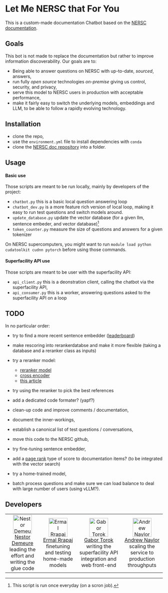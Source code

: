 # Let Me NERSC that For You

This is a custom-made documentation Chatbot based on the [NERSC documentation](https://docs.nersc.gov/).

## Goals

This bot is not made to replace the documentation but rather to improve information discoverability.
Our goals are to:

* Being able to answer questions on NERSC with up-to-date, *sourced*, answers,
* run fully *open source* technologies *on-premise* giving us control, security, and privacy,
* serve this model to NERSC users in production with acceptable performance,
* make it fairly easy to switch the underlying models, embeddings and LLM, to be able to follow a rapidly evolving technology.

## Installation

* clone the repo,
* use the `environment.yml` file to install dependencies with `conda`
* clone the [NERSC doc repository](https://gitlab.com/NERSC/nersc.gitlab.io/-/tree/main/docs) into a folder.

## Usage

#### Basic use

Those scripts are meant to be run locally, mainly by developers of the project:

* `chatbot.py` this is a basic local question answering loop
* `chatbot_dev.py` is a more feature rich version of local loop, making it easy to run test questions and switch models around.
* `update_database.py` update the vector database (for a given llm, sentence embeder, and vector database)[^when]
* `token_counter.py` measure the size of questions and answers for a given tokenizer

On NERSC supercomputers, you might want to run `module load python cudatoolkit cudnn pytorch` before using those commands.

[^when]: This script is run once everyday (on a scron job).

#### Superfacility API use

Those scripts are meant to be user with the superfacility API:

* `api_client.py` this is a deonstration client, calling the chatbot via the superfacility API,
* `api_consumer.py` this is a worker, answering questions asked to the superfacility API on a loop

## TODO

In no particular order:

* try to find a more recent sentence embedder ([leaderboard](https://huggingface.co/spaces/mteb/leaderboard))
* make rescoring into rerankerdatabse and make it more flexible (taking a database and a reranker class as inputs)
* try a reranker model:
   * [reranker model](https://github.com/FlagOpen/FlagEmbedding/tree/master/FlagEmbedding/reranker)
   * [cross encoder](https://www.sbert.net/examples/applications/cross-encoder/README.html)
   * [this article](https://www.llamaindex.ai/blog/boosting-rag-picking-the-best-embedding-reranker-models-42d079022e83)
* try using the reranker to pick the best references

* add a dedicated code formater? (yapf?)
* clean-up code and improve comments / documentation,
* document the inner-workings,

* establish a canonical list of test questions / conversations,
* move this code to the NERSC github,

* try fine-tuning sentence embedder,
* add a [page rank](https://en.wikipedia.org/wiki/PageRank) type of score to documentation items? (to be integrated with the vector search)
* try a home-trained model,

* batch process questions and make sure we can load balance to deal with large number of users (using vLLM?).

## Developers

<table width="100%">
  <tr>
    <td align="center">
      <a href="https://github.com/nestordemeure">
        <img src="https://github.com/nestordemeure.png" width="60" height="60" alt="Nestor Demeure" /><br>
        <a href="https://github.com/nestordemeure">Nestor Demeure</a><br>
        leading the effort and writing the glue code
      </a>
    </td>
    <td align="center">
      <a href="https://github.com/ermalrrapaj">
        <img src="https://github.com/ermalrrapaj.png" width="60" height="60" alt="Ermal Rrapaj" /><br>
        <a href="https://github.com/ermalrrapaj">Ermal Rrapaj</a><br>
        finetuning and testing home-made models
      </a>
    </td>
    <td align="center">
      <a href="https://github.com/gabor-lbl">
        <img src="https://github.com/gabor-lbl.png" width="60" height="60" alt="Gabor Torok" /><br>
        <a href="https://github.com/gabor-lbl">Gabor Torok</a><br>
        writing the superfacility API integration and web front-end
      </a>
    </td>
    <td align="center">
      <a href="https://github.com/asnaylor">
        <img src="https://github.com/asnaylor.png" width="60" height="60" alt="Andrew Naylor" /><br>
        <a href="https://github.com/asnaylor">Andrew Naylor</a><br>
        scaling the service to production throughputs
      </a>
    </td>
  </tr>
</table>
